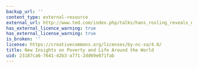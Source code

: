 ```yaml
---
backup_url: ''
content_type: external-resource
external_url: http://www.ted.com/index.php/talks/hans_rosling_reveals_new_insights_on_poverty.html
has_external_licence_warning: true
has_external_license_warning: true
is_broken: ''
license: https://creativecommons.org/licenses/by-nc-sa/4.0/
title: New Insights on Poverty and Life Around the World
uid: 23187ca6-7641-42b3-a771-2dd69e071fab
---
```

